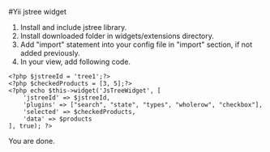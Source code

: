 #Yii jstree widget

1. Install and include jstree library.
2. Install downloaded folder in widgets/extensions directory.
3. Add "import" statement into your config file in "import" section, if not added previously.
4. In your view, add following code.

```
<?php $jstreeId = 'tree1';?>
<?php $checkedProducts = [3, 5];?>
<?php echo $this->widget('JsTreeWidget', [
    'jstreeId' => $jstreeId,
    'plugins' => ["search", "state", "types", "wholerow", "checkbox"],
    'selected' => $checkedProducts,
    'data' => $products
], true); ?>  
```

You are done.